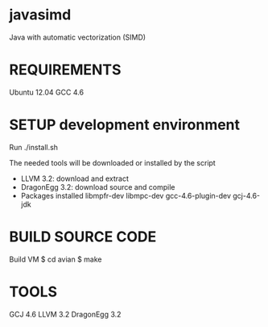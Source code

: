 javasimd
========

Java with automatic vectorization (SIMD)


REQUIREMENTS
================================
  Ubuntu 12.04
  GCC 4.6


SETUP development environment
===============================

  Run ./install.sh

 The needed tools will be downloaded or installed by the script
  - LLVM 3.2: download and extract
  - DragonEgg 3.2: download source and compile
  - Packages installed libmpfr-dev libmpc-dev gcc-4.6-plugin-dev gcj-4.6-jdk


BUILD SOURCE CODE
===============================
 Build VM
  $ cd avian
  $ make


TOOLS
===============================
  GCJ 4.6
  LLVM 3.2
  DragonEgg 3.2


